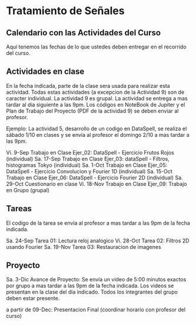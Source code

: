 # Tratamiento de Señales

## Calendario con las Actividades del Curso

Aquí tenemos las fechas de lo que ustedes deben entregar en el recorrido del curso.

## Actividades en clase

En la fecha indicada, parte de la clase sera usada para realizar esta actividad. Todas estas actividades (a excepcion de la Actividad 9) son de caracter individual. La actividad 9 es grupal. La actividad se entrega a mas tardar al dia siguiente a las 9pm. Los códigos en NoteBook de Jupiter y el Plan de Trabajo del Proyecto (PDF de la actividad 9) se deben enviar al profesor.

Ejemplo: La actividad 5, desarrollo de un codigo en DataSpell, se realiza el sábado 1/10 en clases y se envía al profesor el domingo 2/10 a mas tardar a las 9pm.

Vi. 9-Sep Trabajo en Clase Ejer_02: DataSpell - Ejercicio Frutos Rojos (individual)
Sa. 17-Sep Trabajo en Clase Ejer_03: dataSpell - Filtros, histogramas Tokyo (individual)
Sa. 1-Oct Trabajo en Clase Ejer_05: DataSpell - Ejercicio Convolucion y Fourier 1D (individual)
Sa. 15-Oct Trabajo en Clase Ejer_06: DataSpell - Ejercicio Fourier 2D (individual)
Sa. 29-Oct Cuestionario en clase
Vi. 18-Nov Trabajo en Clase Ejer_09: Trabajo en Grupo (grupal)


## Tareas
El codigo de la tarea se envía al profesor a mas tardar a las 9pm de la fecha indicada.

Sa. 24-Sep Tarea 01: Lectura reloj analogico
Vi. 28-Oct Tarea 02: Filtros 2D usando Fourier
Sa. 19-Nov Tarea 03: Restauracion de imagenes

## Proyecto

Sa. 3-Dic Avance de Proyecto: Se envía un video de 5:00 minutos exactos por grupo a mas tardar a las 9pm de la fecha indicada. Los videos se presentan en la clase del dia indicado. Todos los integrantes del grupo deben estar presente.

a partir de 09-Dec: Presentacion Final (coordinar horario con profesor del curso)
